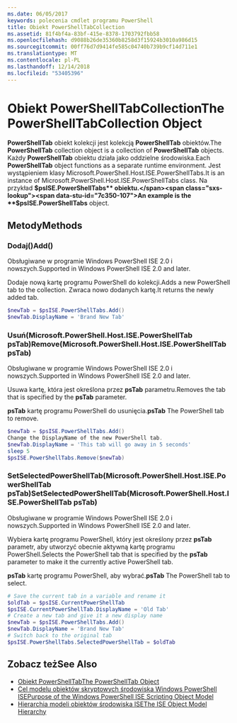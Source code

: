 ```yaml
---
ms.date: 06/05/2017
keywords: polecenia cmdlet programu PowerShell
title: Obiekt PowerShellTabCollection
ms.assetid: 81f4bf4a-83bf-415e-8378-1703792fbb58
ms.openlocfilehash: d9088b26de35360b8258d3f15924b3010a986d15
ms.sourcegitcommit: 00ff76d7d9414fe585c04740b739b9cf14d711e1
ms.translationtype: MT
ms.contentlocale: pl-PL
ms.lasthandoff: 12/14/2018
ms.locfileid: "53405396"
---
```

# <a name="the-powershelltabcollection-object"></a><span data-ttu-id="7c350-103">Obiekt PowerShellTabCollection</span><span class="sxs-lookup"><span data-stu-id="7c350-103">The PowerShellTabCollection Object</span></span>

<span data-ttu-id="7c350-104">**PowerShellTab** obiekt kolekcji jest kolekcją **PowerShellTab** obiektów.</span><span class="sxs-lookup"><span data-stu-id="7c350-104">The **PowerShellTab** collection object is a collection of **PowerShellTab** objects.</span></span> <span data-ttu-id="7c350-105">Każdy **PowerShellTab** obiektu działa jako oddzielne środowiska.</span><span class="sxs-lookup"><span data-stu-id="7c350-105">Each **PowerShellTab** object functions as a separate runtime environment.</span></span> <span data-ttu-id="7c350-106">Jest wystąpieniem klasy Microsoft.PowerShell.Host.ISE.PowerShellTabs.</span><span class="sxs-lookup"><span data-stu-id="7c350-106">It is an instance of Microsoft.PowerShell.Host.ISE.PowerShellTabs class.</span></span> <span data-ttu-id="7c350-107">Na przykład **$psISE.PowerShellTabs** obiektu.</span><span class="sxs-lookup"><span data-stu-id="7c350-107">An example is the **$psISE.PowerShellTabs** object.</span></span>

## <a name="methods"></a><span data-ttu-id="7c350-108">Metody</span><span class="sxs-lookup"><span data-stu-id="7c350-108">Methods</span></span>

### <a name="add"></a><span data-ttu-id="7c350-109">Dodaj\(\)</span><span class="sxs-lookup"><span data-stu-id="7c350-109">Add\(\)</span></span>

<span data-ttu-id="7c350-110">Obsługiwane w programie Windows PowerShell ISE 2.0 i nowszych.</span><span class="sxs-lookup"><span data-stu-id="7c350-110">Supported in Windows PowerShell ISE 2.0 and later.</span></span>

<span data-ttu-id="7c350-111">Dodaje nową kartę programu PowerShell do kolekcji.</span><span class="sxs-lookup"><span data-stu-id="7c350-111">Adds a new PowerShell tab to the collection.</span></span> <span data-ttu-id="7c350-112">Zwraca nowo dodanych kartę.</span><span class="sxs-lookup"><span data-stu-id="7c350-112">It returns the newly added tab.</span></span>

```powershell
$newTab = $psISE.PowerShellTabs.Add()
$newTab.DisplayName = 'Brand New Tab'
```

### <a name="removemicrosoftpowershellhostisepowershelltab-pstab"></a><span data-ttu-id="7c350-113">Usuń\(Microsoft.PowerShell.Host.ISE.PowerShellTab psTab\)</span><span class="sxs-lookup"><span data-stu-id="7c350-113">Remove\(Microsoft.PowerShell.Host.ISE.PowerShellTab psTab\)</span></span>

<span data-ttu-id="7c350-114">Obsługiwane w programie Windows PowerShell ISE 2.0 i nowszych.</span><span class="sxs-lookup"><span data-stu-id="7c350-114">Supported in Windows PowerShell ISE 2.0 and later.</span></span>

<span data-ttu-id="7c350-115">Usuwa kartę, która jest określona przez **psTab** parametru.</span><span class="sxs-lookup"><span data-stu-id="7c350-115">Removes the tab that is specified by the **psTab** parameter.</span></span>

<span data-ttu-id="7c350-116">**psTab** kartę programu PowerShell do usunięcia.</span><span class="sxs-lookup"><span data-stu-id="7c350-116">**psTab** The PowerShell tab to remove.</span></span>

```powershell
$newTab = $psISE.PowerShellTabs.Add()
Change the DisplayName of the new PowerShell tab.
$newTab.DisplayName = 'This tab will go away in 5 seconds'
sleep 5
$psISE.PowerShellTabs.Remove($newTab)
```

### <a name="setselectedpowershelltabmicrosoftpowershellhostisepowershelltab-pstab"></a><span data-ttu-id="7c350-117">SetSelectedPowerShellTab\(Microsoft.PowerShell.Host.ISE.PowerShellTab psTab\)</span><span class="sxs-lookup"><span data-stu-id="7c350-117">SetSelectedPowerShellTab\(Microsoft.PowerShell.Host.ISE.PowerShellTab psTab\)</span></span>

<span data-ttu-id="7c350-118">Obsługiwane w programie Windows PowerShell ISE 2.0 i nowszych.</span><span class="sxs-lookup"><span data-stu-id="7c350-118">Supported in Windows PowerShell ISE 2.0 and later.</span></span>

<span data-ttu-id="7c350-119">Wybiera kartę programu PowerShell, który jest określony przez **psTab** parametr, aby utworzyć obecnie aktywną kartę programu PowerShell.</span><span class="sxs-lookup"><span data-stu-id="7c350-119">Selects the PowerShell tab that is specified by the **psTab** parameter to make it the currently active PowerShell tab.</span></span>

<span data-ttu-id="7c350-120">**psTab** kartę programu PowerShell, aby wybrać.</span><span class="sxs-lookup"><span data-stu-id="7c350-120">**psTab** The PowerShell tab to select.</span></span>

```powershell
# Save the current tab in a variable and rename it
$oldTab = $psISE.CurrentPowerShellTab
$psISE.CurrentPowerShellTab.DisplayName = 'Old Tab'
# Create a new tab and give it a new display name
$newTab = $psISE.PowerShellTabs.Add()
$newTab.DisplayName = 'Brand New Tab'
# Switch back to the original tab
$psISE.PowerShellTabs.SelectedPowerShellTab = $oldTab
```

## <a name="see-also"></a><span data-ttu-id="7c350-121">Zobacz też</span><span class="sxs-lookup"><span data-stu-id="7c350-121">See Also</span></span>

- [<span data-ttu-id="7c350-122">Obiekt PowerShellTab</span><span class="sxs-lookup"><span data-stu-id="7c350-122">The PowerShellTab Object</span></span>](The-PowerShellTab-Object.md)
- [<span data-ttu-id="7c350-123">Cel modelu obiektów skryptowych środowiska Windows PowerShell ISE</span><span class="sxs-lookup"><span data-stu-id="7c350-123">Purpose of the Windows PowerShell ISE Scripting Object Model</span></span>](Purpose-of-the-Windows-PowerShell-ISE-Scripting-Object-Model.md)
- [<span data-ttu-id="7c350-124">Hierarchia modeli obiektów środowiska ISE</span><span class="sxs-lookup"><span data-stu-id="7c350-124">The ISE Object Model Hierarchy</span></span>](The-ISE-Object-Model-Hierarchy.md)